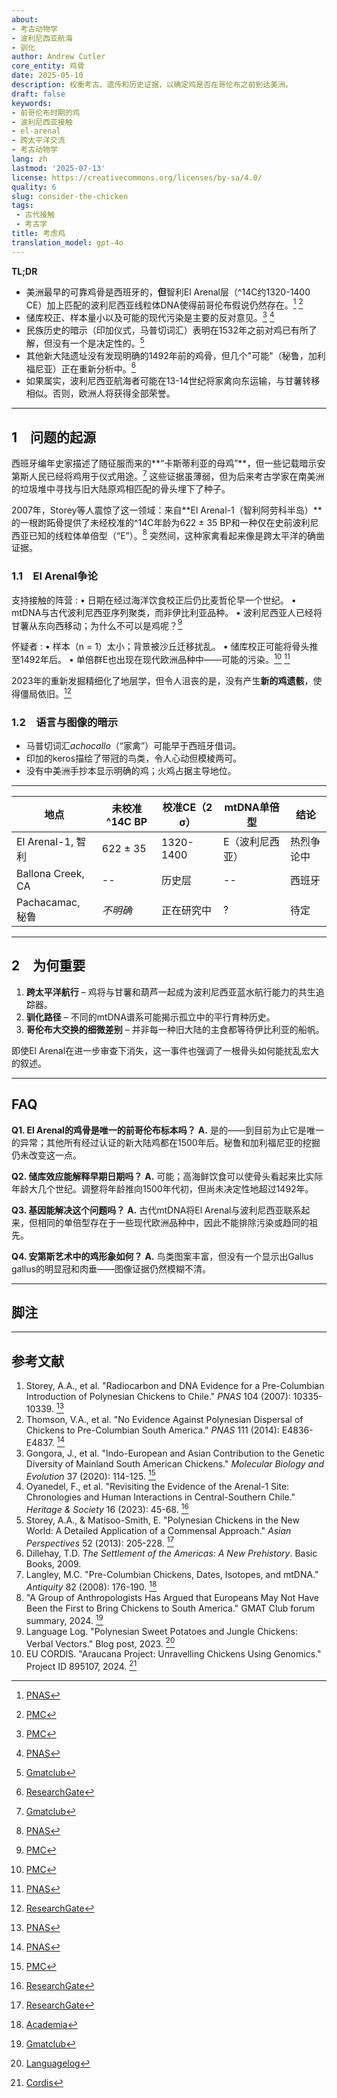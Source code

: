 ```yaml
---
about:
- 考古动物学
- 波利尼西亚航海
- 驯化
author: Andrew Cutler
core_entity: 鸡骨
date: 2025-05-10
description: 权衡考古、遗传和历史证据，以确定鸡是否在哥伦布之前到达美洲。
draft: false
keywords:
- 前哥伦布时期的鸡
- 波利尼西亚接触
- el-arenal
- 跨太平洋交流
- 考古动物学
lang: zh
lastmod: '2025-07-13'
license: https://creativecommons.org/licenses/by-sa/4.0/
quality: 6
slug: consider-the-chicken
tags:
 - 古代接触
 - 考古学
title: 考虑鸡
translation_model: gpt-4o
---
```


**TL;DR**

- 美洲最早的可靠鸡骨是西班牙的，**但**智利El Arenal层（^14C约1320-1400 CE）加上匹配的波利尼西亚线粒体DNA使得前哥伦布假说仍然存在。[^oai1] [^oai2] 
- 储库校正、样本量小以及可能的现代污染是主要的反对意见。[^oai3] [^oai4] 
- 民族历史的暗示（印加仪式，马普切词汇）表明在1532年之前对鸡已有所了解，但没有一个是决定性的。[^oai5] 
- 其他新大陆遗址没有发现明确的1492年前的鸡骨，但几个"可能"（秘鲁，加利福尼亚）正在重新分析中。[^oai6] 
- 如果属实，波利尼西亚航海者可能在13-14世纪将家禽向东运输，与甘薯转移相似。否则，欧洲人将获得全部荣誉。

---

## 1 问题的起源

西班牙编年史家描述了随征服而来的**“卡斯蒂利亚的母鸡”**，但一些记载暗示安第斯人民已经将鸡用于仪式用途。[^oai7] 这些证据虽薄弱，但为后来考古学家在南美洲的垃圾堆中寻找与旧大陆原鸡相匹配的骨头埋下了种子。

2007年，Storey等人震惊了这一领域：来自**El Arenal-1（智利阿劳科半岛）**的一根跗跖骨提供了未经校准的^14C年龄为622 ± 35 BP和一种仅在史前波利尼西亚已知的线粒体单倍型（“E”）。[^oai8] 突然间，这种家禽看起来像是跨太平洋的确凿证据。

### 1.1 El Arenal争论

支持接触的阵营 
: • 日期在经过海洋饮食校正后仍比麦哲伦早一个世纪。 
 • mtDNA与古代波利尼西亚序列聚类，而非伊比利亚品种。 
 • 波利尼西亚人已经将甘薯从东向西移动；为什么不可以是鸡呢？[^oai9] 

怀疑者 
: • 样本（n = 1）太小；背景被沙丘迁移扰乱。 
 • 储库校正可能将骨头推至1492年后。 
 • 单倍群E也出现在现代欧洲品种中——可能的污染。[^oai10] [^oai11] 

2023年的重新发掘精细化了地层学，但令人沮丧的是，没有产生**新的鸡遗骸**，使得僵局依旧。[^oai12]

### 1.2 语言与图像的暗示

- 马普切词汇*achocallo*（“家禽”）可能早于西班牙借词。 
- 印加的keros描绘了带冠的鸟类，令人心动但模棱两可。 
- 没有中美洲手抄本显示明确的鸡；火鸡占据主导地位。

---

| 地点 | 未校准^14C BP | 校准CE（2 σ） | mtDNA单倍型 | 结论 |
|------|---------------|--------------|-----------------|---------|
| El Arenal-1, 智利 | 622 ± 35 | 1320-1400 | E（波利尼西亚） | 热烈争论中 |
| Ballona Creek, CA | -- | 历史层 | -- | 西班牙 |
| Pachacamac, 秘鲁 | *不明确* | 正在研究中 | ? | 待定 |

---

## 2 为何重要

1. **跨太平洋航行** – 鸡将与甘薯和葫芦一起成为波利尼西亚蓝水航行能力的共生追踪器。  
2. **驯化路径** – 不同的mtDNA谱系可能揭示孤立中的平行育种历史。  
3. **哥伦布大交换的细微差别** – 并非每一种旧大陆的主食都等待伊比利亚的船帆。

即使El Arenal在进一步审查下消失，这一事件也强调了一根骨头如何能扰乱宏大的叙述。

---

## FAQ

**Q1. El Arenal的鸡骨是唯一的前哥伦布标本吗？** 
**A.** 是的——到目前为止它是唯一的异常；其他所有经过认证的新大陆鸡都在1500年后。秘鲁和加利福尼亚的挖掘仍未改变这一点。

**Q2. 储库效应能解释早期日期吗？** 
**A.** 可能；高海鲜饮食可以使骨头看起来比实际年龄大几个世纪。调整将年龄推向1500年代初，但尚未决定性地超过1492年。

**Q3. 基因能解决这个问题吗？** 
**A.** 古代mtDNA将El Arenal与波利尼西亚联系起来，但相同的单倍型存在于一些现代欧洲品种中，因此不能排除污染或趋同的祖先。

**Q4. 安第斯艺术中的鸡形象如何？** 
**A.** 鸟类图案丰富，但没有一个显示出Gallus gallus的明显冠和肉垂——图像证据仍然模糊不清。

---

## 脚注

[^oai1]: [PNAS](https://www.pnas.org/doi/10.1073/pnas.0703993104?utm_source=chatgpt.com)
[^oai2]: [PMC](https://pmc.ncbi.nlm.nih.gov/articles/PMC1965514/?utm_source=chatgpt.com)
[^oai3]: [PMC](https://pmc.ncbi.nlm.nih.gov/articles/PMC7062093/?utm_source=chatgpt.com)
[^oai4]: [PNAS](https://www.pnas.org/doi/10.1073/pnas.1410780111?utm_source=chatgpt.com)
[^oai5]: [Gmatclub](https://gmatclub.com/forum/a-group-of-anthropologists-has-argued-that-europeans-may-not-have-been-423642.html?utm_source=chatgpt.com)
[^oai6]: [ResearchGate](https://www.researchgate.net/publication/378964194_Revisiting_the_evidence_of_the_Arenal_1_site_Chronologies_and_human_interactions_in_central_southern_Chile?utm_source=chatgpt.com)
[^oai7]: [Gmatclub](https://gmatclub.com/forum/a-group-of-anthropologists-has-argued-that-europeans-may-not-have-been-423642.html)
[^oai8]: [PNAS](https://www.pnas.org/doi/10.1073/pnas.0703993104)
[^oai9]: [PMC](https://pmc.ncbi.nlm.nih.gov/articles/PMC4156719/)
[^oai10]: [PMC](https://pmc.ncbi.nlm.nih.gov/articles/PMC7062093/)
[^oai11]: [PNAS](https://www.pnas.org/doi/10.1073/pnas.1410780111)
[^oai12]: [ResearchGate](https://www.researchgate.net/publication/378964194_Revisiting_the_evidence_of_the_Arenal_1_site_Chronologies_and_human_interactions_in_central_southern_Chile)
[^oai13]: [ResearchGate](https://www.researchgate.net/publication/261656806_Polynesian_Chickens_in_the_New_World_a_detailed_application_of_a_commensal_approach)
[^oai14]: [Academia](https://www.academia.edu/61029989/Pre_Columbian_chickens_dates_isotopes_and_mtDNA)
[^oai15]: [Languagelog](https://languagelog.ldc.upenn.edu/nll/?p=57706)
[^oai16]: [Cordis](https://cordis.europa.eu/project/id/895107)
[^1]: 关于储库校正和校准的入门知识，请参见Thompson等，*考古科学杂志* **41** (2014): 118-125.

---

## 参考文献

1. Storey, A.A., et al. "Radiocarbon and DNA Evidence for a Pre-Columbian Introduction of Polynesian Chickens to Chile." *PNAS* 104 (2007): 10335-10339. [^oai8] 
2. Thomson, V.A., et al. "No Evidence Against Polynesian Dispersal of Chickens to Pre-Columbian South America." *PNAS* 111 (2014): E4836-E4837. [^oai11] 
3. Gongora, J., et al. "Indo-European and Asian Contribution to the Genetic Diversity of Mainland South American Chickens." *Molecular Biology and Evolution* 37 (2020): 114-125. [^oai10] 
4. Oyanedel, F., et al. "Revisiting the Evidence of the Arenal-1 Site: Chronologies and Human Interactions in Central-Southern Chile." *Heritage & Society* 16 (2023): 45-68. [^oai12] 
5. Storey, A.A., & Matisoo-Smith, E. "Polynesian Chickens in the New World: A Detailed Application of a Commensal Approach." *Asian Perspectives* 52 (2013): 205-228. [^oai13] 
6. Dillehay, T.D. *The Settlement of the Americas: A New Prehistory*. Basic Books, 2009. 
7. Langley, M.C. "Pre-Columbian Chickens, Dates, Isotopes, and mtDNA." *Antiquity* 82 (2008): 176-190. [^oai14] 
8. "A Group of Anthropologists Has Argued that Europeans May Not Have Been the First to Bring Chickens to South America." GMAT Club forum summary, 2024. [^oai7] 
9. Language Log. "Polynesian Sweet Potatoes and Jungle Chickens: Verbal Vectors." Blog post, 2023. [^oai15] 
10. EU CORDIS. "Araucana Project: Unravelling Chickens Using Genomics." Project ID 895107, 2024. [^oai16]